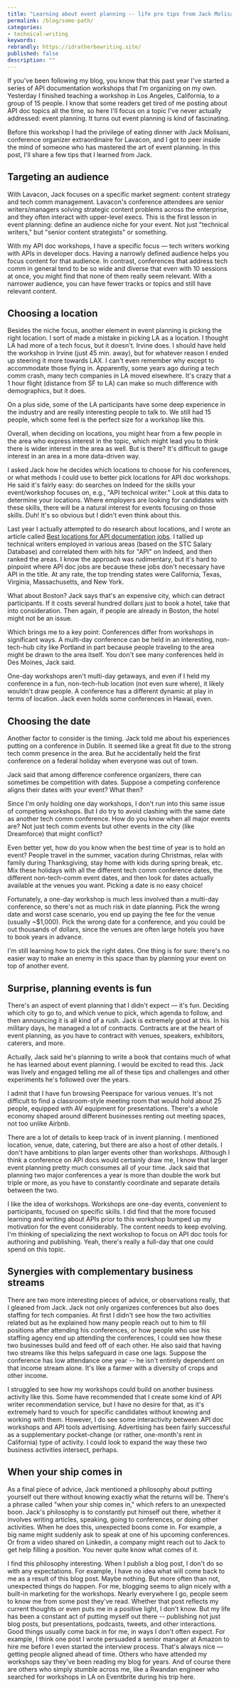 ```yaml
---
title: "Learning about event planning -- life pro tips from Jack Molisani"
permalink: /blog/some-path/
categories:
- technical-writing
keywords:
rebrandly: https://idratherbewriting.site/
published: false
description: ""
---
```


If you've been following my blog, you know that this past year I've started a series of API documentation workshops that I'm organizing on my own. Yesterday I finished teaching a workshop in Los Angeles, California, to a group of 15 people. I know that some readers get tired of me posting about API doc topics all the time, so here I'll focus on a topic I've never actually addressed: event planning. It turns out event planning is kind of fascinating.

Before this workshop I had the privilege of eating dinner with Jack Molisani, conference organizer extraordinaire for Lavacon, and I got to peer inside the mind of someone who has mastered the art of event planning. In this post, I'll share a few tips that I learned from Jack.

##  Targeting an audience

With Lavacon, Jack focuses on a specific market segment: content strategy and tech comm management. Lavacon's conference attendees are senior writers/managers solving strategic content problems across the enterprise, and they often interact with upper-level execs. This is the first lesson in event planning: define an audience niche for your event. Not just "technical writers," but "senior content strategists" or something.

With my API doc workshops, I have a specific focus &mdash; tech writers working with APIs in developer docs. Having a narrowly defined audience helps you focus content for that audience. In contrast, conferences that address tech comm in general tend to be so wide and diverse that even with 10 sessions at once, you might find that none of them really seem relevant. With a narrower audience, you can have fewer tracks or topics and still have relevant content.

## Choosing a location

Besides the niche focus, another element in event planning is picking the right location. I sort of made a mistake in picking LA as a location. I thought LA had more of a tech focus, but it doesn't. Irvine does. I should have held the workshop in Irvine (just 45 min. away), but for whatever reason I ended up steering it more towards LAX. I can't even remember why except to accommodate those flying in. Apparently, some years ago during a tech comm crash, many tech companies in LA moved elsewhere. It's crazy that a 1 hour flight (distance from SF to LA) can make so much difference with demographics, but it does.

On a plus side, some of the LA participants have some deep experience in the industry and are really interesting people to talk to. We still had 15 people, which some feel is the perfect size for a workshop like this.

Overall, when deciding on locations, you might hear from a few people in the area who express interest in the topic, which might lead you to think there is wider interest in the area as well. But is there? It's difficult to gauge interest in an area in a more data-driven way.

I asked Jack how he decides which locations to choose for his conferences, or what methods I could use to better pick locations for API doc workshops. He said it's fairly easy: do searches on Indeed for the skills your event/workshop focuses on, e.g., "API technical writer." Look at this data to determine your locations. Where employers are looking for candidates with these skills, there will be a natural interest for events focusing on those skills. Duh! It's so obvious but I didn't even think about this.

Last year I actually attempted to do research about locations, and I wrote an article called [Best locations for API documentation jobs](/learnapidoc/jobapis_location.html). I tallied up technical writers employed in various areas (based on the STC Salary Database) and correlated them with hits for "API" on Indeed, and then ranked the areas. I know the approach was rudimentary, but it's hard to pinpoint where API doc jobs are because these jobs don't necessary have API in the title. At any rate, the top trending states were California, Texas, Virginia, Massachusetts, and New York.

What about Boston? Jack says that's an expensive city, which can detract participants. If it costs several hundred dollars just to book a hotel, take that into consideration. Then again, if people are already in Boston, the hotel might not be an issue.

Which brings me to a key point: Conferences differ from workshops in significant ways. A multi-day conference can be held in an interesting, non-tech-hub city like Portland in part because people traveling to the area might be drawn to the area itself. You don't see many conferences held in Des Moines, Jack said.

One-day workshops aren't multi-day getaways, and even if I held my conference in a fun, non-tech-hub location (not even sure where), it likely wouldn't draw people. A conference has a different dynamic at play in terms of location. Jack even holds some conferences in Hawaii, even.

## Choosing the date

Another factor to consider is the timing. Jack told me about his experiences putting on a conference in Dublin. It seemed like a great fit due to the strong tech comm presence in the area. But he accidentally held the first conference on a federal holiday when everyone was out of town.

Jack said that among difference conference organizers, there can sometimes be competition with dates. Suppose a competing conference aligns their dates with your event? What then?

Since I'm only holding one day workshops, I don't run into this same issue of competing workshops. But I do try to avoid clashing with the same date as another tech comm conference. How do you know when all major events are? Not just tech comm events but other events in the city (like Dreamforce) that might conflict?

Even better yet, how do you know when the best time of year is to hold an event? People travel in the summer, vacation during Christmas, relax with family during Thanksgiving, stay home with kids during spring break, etc. Mix these holidays with all the different tech comm conference dates, the different non-tech-comm event dates, and then look for dates actually available at the venues you want. Picking a date is no easy choice!

Fortunately, a one-day workshop is much less involved than a multi-day conference, so there's not as much risk in date planning. Pick the wrong date and worst case scenario, you end up paying the fee for the venue (usually ~$1,000). Pick the wrong date for a conference, and you could be out thousands of dollars, since the venues are often large hotels you have to book years in advance.

I'm still learning how to pick the right dates. One thing is for sure: there's no easier way to make an enemy in this space than by planning your event on top of another event.

## Surprise, planning events is fun

There's an aspect of event planning that I didn't expect &mdash; it's fun. Deciding which city to go to, and which venue to pick, which agenda to follow, and then announcing it is all kind of a rush. Jack is extremely good at this. In his military days, he managed a lot of contracts. Contracts are at the heart of event planning, as you have to contract with venues, speakers, exhibitors, caterers, and more.

Actually, Jack said he's planning to write a book that contains much of what he has learned about event planning. I would be excited to read this. Jack was lively and engaged telling me all of these tips and challenges and other experiments he's followed over the years.

I admit that I have fun browsing Peerspace for various venues. It's not difficult to find a classroom-style meeting room that would hold about 25 people, equipped with AV equipment for presentations. There's a whole economy shaped around different businesses renting out meeting spaces, not too unlike Airbnb.

There are a lot of details to keep track of in invent planning. I mentioned location, venue, date, catering, but there are also a host of other details. I don't have ambitions to plan larger events other than workshops. Although I think a conference on API docs would certainly draw me, I know that larger event planning pretty much consumes all of your time. Jack said that planning two major conferences a year is more than double the work but triple or more, as you have to constantly coordinate and separate details between the two.

I like the idea of workshops. Workshops are one-day events, convenient to participants, focused on specific skills. I did find that the more focused learning and writing about APIs prior to this workshop bumped up my motivation for the event considerably. The content needs to keep evolving. I'm thinking of specializing the next workshop to focus on API doc tools for authoring and publishing. Yeah, there's really a full-day that one could spend on this topic.

## Synergies with complementary business streams

There are two more interesting pieces of advice, or observations really, that I gleaned from Jack. Jack not only organizes conferences but also does staffing for tech companies. At first I didn't see how the two activities related but as he explained how many people reach out to him to fill positions after attending his conferences, or how people who use his staffing agency end up attending the conferences, I could see how these two businesses build and feed off of each other. He also said that having two streams like this helps safeguard in case one lags. Suppose the conference has low attendance one year -- he isn't entirely dependent on that income stream alone. It's like a farmer with a diversity of crops and other income.

I struggled to see how my workshops could build on another business activity like this. Some have recommended that I create some kind of API writer recommendation service, but I have no desire for that, as it's extremely hard to vouch for specific candidates without knowing and working with them. However, I do see some interactivity between API doc workshops and API tools advertising. Advertising has been fairly successful as a supplementary pocket-change (or rather, one-month's rent in California) type of activity. I could look to expand the way these two business activities intersect, perhaps.

## When your ship comes in

As a final piece of advice, Jack mentioned a philosophy about putting yourself out there without knowing exactly what the returns will be. There's a phrase called "when your ship comes in," which refers to an unexpected boon. Jack's philosophy is to constantly put himself out there, whether it involves writing articles, speaking, going to conferences, or doing other activities. When he does this, unexpected boons come in. For example, a big name might suddenly ask to speak at one of his upcoming conferences. Or from a video shared on Linkedin, a company might reach out to Jack to get help filling a position. You never quite know what comes of it.

I find this philosophy interesting. When I publish a blog post, I don't do so with any expectations. For example, I have no idea what will come back to me as a result of this blog post. Maybe nothing. But more often than not, unexpected things do happen. For me, blogging seems to align nicely with a built-in marketing for the workshops. Nearly everywhere I go, people seem to know me from some post they've read. Whether that post reflects my current thoughts or even puts me in a positive light, I don't know. But my life has been a constant act of putting myself out there -- publishing not just blog posts, but presentations, podcasts, tweets, and other interactions. Good things usually come back in for me, in ways I don't often expect. For example, I think one post I wrote persuaded a senior manager at Amazon to hire me before I even started the interview process. That's always nice &mdash; getting people aligned ahead of time. Others who have attended my workshops say they've been reading my blog for years. And of course there are others who simply stumble across me, like a Rwandan engineer who searched for workshops in LA on Eventbrite during his trip here.
